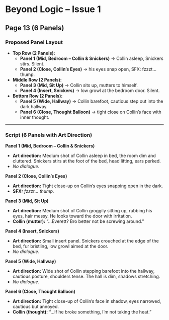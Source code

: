 # Beyond Logic – Issue 1  
## Page 13 (6 Panels)

### Proposed Panel Layout  
- **Top Row (2 Panels):**  
  - **Panel 1 (Mid, Bedroom – Collin & Snickers)** → Collin asleep, Snickers stirs. Silent.  
  - **Panel 2 (Close, Collin’s Eyes)** → his eyes snap open, SFX: fzzzt… thump.  
- **Middle Row (2 Panels):**  
  - **Panel 3 (Mid, Sit Up)** → Collin sits up, mutters to himself.  
  - **Panel 4 (Insert, Snickers)** → low growl at the bedroom door. Silent.  
- **Bottom Row (2 Panels):**  
  - **Panel 5 (Wide, Hallway)** → Collin barefoot, cautious step out into the dark hallway.  
  - **Panel 6 (Close, Thought Balloon)** → tight close on Collin’s face with inner thought.  

---

### Script (6 Panels with Art Direction)

**Panel 1 (Mid, Bedroom – Collin & Snickers)**  
- **Art direction:** Medium shot of Collin asleep in bed, the room dim and cluttered. Snickers stirs at the foot of the bed, head lifting, ears perked.  
- *No dialogue.*  

**Panel 2 (Close, Collin’s Eyes)**  
- **Art direction:** Tight close-up on Collin’s eyes snapping open in the dark.  
- **SFX:** *fzzzt… thump.*  

**Panel 3 (Mid, Sit Up)**  
- **Art direction:** Medium shot of Collin groggily sitting up, rubbing his eyes, hair messy. He looks toward the door with irritation.  
- **Collin (mutter):** “…Everett? Bro better not be screwing around.”  

**Panel 4 (Insert, Snickers)**  
- **Art direction:** Small insert panel. Snickers crouched at the edge of the bed, fur bristling, low growl aimed at the door.  
- *No dialogue.*  

**Panel 5 (Wide, Hallway)**  
- **Art direction:** Wide shot of Collin stepping barefoot into the hallway, cautious posture, shoulders tense. The hall is dim, shadows stretching.  
- *No dialogue.*  

**Panel 6 (Close, Thought Balloon)**  
- **Art direction:** Tight close-up of Collin’s face in shadow, eyes narrowed, cautious but annoyed.  
- **Collin (thought):** “…If he broke something, I’m not taking the heat.”  
